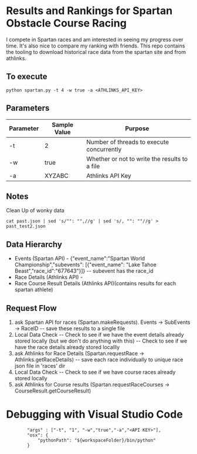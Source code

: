 # Results and Rankings for Spartan Obstacle Course Racing 

I compete in Spartan races and am interested in seeing my progress over time. It's also nice to compare my ranking with friends. This repo contains the tooling to download historical race data from the spartan site and from athlinks.

## To execute
```
python spartan.py -t 4 -w true -a <ATHLINKS_API_KEY>
```

## Parameters

| Parameter | Sample Value | Purpose |
| ------------- | ------------- | ------------- |
| -t | 2 | Number of threads to execute concurrently | 
| -w | true | Whether or not to write the results to a file |
| -a | XYZABC | Athlinks API Key |

## Notes
Clean Up of wonky data
```
cat past.json | sed 's/"": "",//g' | sed 's/, "": ""//g' > past_test2.json
```

## Data Hierarchy
* Events (Spartan API) - {"event_name":"Spartan World Championship","subevents": [{"event_name": "Lake Tahoe Beast","race_id":"677643"}]}
-- subevent has the race_id 
* Race Details (Athlinks API) - 
* Race Course Result Details (Athlinks API)(contains results for each spartan athlete)

## Request Flow
1. ask Spartan API for races (Spartan.makeRequests). Events -> SubEvents -> RaceID 
-- save these results to a single file
2. Local Data Check
-- Check to see if we have the event details already stored locally (but we don't do anything with this)
-- Check to see if we have the race details already stored locallly
3. ask Athlinks for Race Details (Spartan.requestRace -> Athlinks.getRaceDetails)
-- save each race individually to unique race json file in 'races' dir
4. Local Data Check
-- Check to see if we have course races already stored locally
5. ask Athlinks for Course results (Spartan.requestRaceCourses -> CourseResult.getCourseResult)


# Debugging with Visual Studio Code
            "args" : ["-t", "1", "-w","true","-a","<API KEY>"],
            "osx": {
                "pythonPath": "${workspaceFolder}/bin/python"
            }